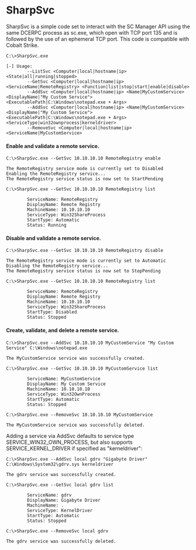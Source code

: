 # SharpSvc
SharpSvc is a simple code set to interact with the SC Manager API using the same DCERPC process as sc.exe, which open with TCP port 135 and is followed by the use of an ephemeral TCP port. This code is compatible with Cobalt Strike.

```
C:\>SharpSvc.exe

[-] Usage:
        --ListSvc <Computer|local|hostname|ip> <State|all|running|stopped>
        --GetSvc <Computer|local|hostname|ip> <ServiceName|RemoteRegistry> <Function|list|stop|start|enable|disable>
        --AddSvc <Computer|local|hostname|ip> <Name|MyCustomService> <DisplayName|"My Custom Service"> <ExecutablePath|C:\Windows\notepad.exe + Args>
        --AddSvc <Computer|local|hostname|ip> <Name|MyCustomService> <DisplayName|"My Custom Service"> <ExecutablePath|C:\Windows\notepad.exe + Args> <ServiceType|win32ownprocess|kerneldriver>
        --RemoveSvc <Computer|local|hostname|ip> <ServiceName|MyCustomService>
```

#### Enable and validate a remote service.
```
C:\>SharpSvc.exe --GetSvc 10.10.10.10 RemoteRegistry enable

The RemoteRegistry service mode is currently set to Disabled
Enabling the RemoteRegistry service...
The RemoteRegistry service status is now set to StartPending

C:\>SharpSvc.exe --GetSvc 10.10.10.10 RemoteRegistry list

        ServiceName: RemoteRegistry
        DisplayName: Remote Registry
        MachineName: 10.10.10.10
        ServiceType: Win32ShareProcess
        StartType: Automatic
        Status: Running
```

#### Disable and validate a remote service.
```
C:\>SharpSvc.exe --GetSvc 10.10.10.10 RemoteRegistry disable

The RemoteRegistry service mode is currently set to Automatic
Disabling the RemoteRegistry service...
The RemoteRegistry service status is now set to StopPending

C:\>SharpSvc.exe --GetSvc 10.10.10.10 RemoteRegistry list

        ServiceName: RemoteRegistry
        DisplayName: Remote Registry
        MachineName: 10.10.10.10
        ServiceType: Win32ShareProcess
        StartType: Disabled
        Status: Stopped

```

#### Create, validate, and delete a remote service.
```
C:\>SharpSvc.exe --AddSvc 10.10.10.10 MyCustomService "My Custom Service" C:\Windows\notepad.exe

The MyCustomService service was successfully created.

C:\>SharpSvc.exe --GetSvc 10.10.10.10 MyCustomService list

        ServiceName: MyCustomService
        DisplayName: My Custom Service
        MachineName: 10.10.10.10
        ServiceType: Win32OwnProcess
        StartType: Automatic
        Status: Stopped

C:\>SharpSvc.exe --RemoveSvc 10.10.10.10 MyCustomService

The MyCustomService service was successfully deleted.

```

Adding a service via AddSvc defaults to service type SERVICE_WIN32_OWN_PROCESS, but also supports SERVICE_KERNEL_DRIVER
if specified as "kerneldriver":

```
C:\>SharpSvc.exe --AddSvc local gdrv "Gigabyte Driver" C:\Windows\System32\gdrv.sys kerneldriver

The gdrv service was successfully created.

C:\>SharpSvc.exe --GetSvc local gdrv list

        ServiceName: gdrv
        DisplayName: Gigabyte Driver
        MachineName: .
        ServiceType: KernelDriver
        StartType: Automatic
        Status: Stopped

C:\>SharpSvc.exe --RemoveSvc local gdrv

The gdrv service was successfully deleted.

```
